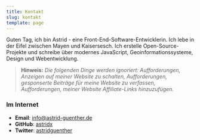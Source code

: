 ```yaml
---
title: Kontakt
slug: kontakt
template: page
---
```


Guten Tag, ich bin Astrid - eine Front-End-Software-Entwicklerin. Ich lebe in der Eifel zwischen Mayen und Kaisersesch. Ich erstelle Open-Source-Projekte und schreibe über modernes JavaScript, Geoinformationssysteme, Design und Webentwicklung.

> **Hinweis:** _Die folgenden Dinge werden ignoriert: Aufforderungen, Anzeigen auf meiner Website zu schalten, Aufforderungen, gesponserte Beiträge für meine Website zu verfassen, Aufforderungen, meiner Website Affiliate-Links hinzuzufügen._

### Im Internet

- **Email**: [info@astrid-guenther.de](mailto:info[AT]astrid-guenther[DOT]de)
- **GitHub**: [astridx](https://github.com/astridx)
- **Twitter**: [astridguenther](https://twitter.com/astridguenther)

